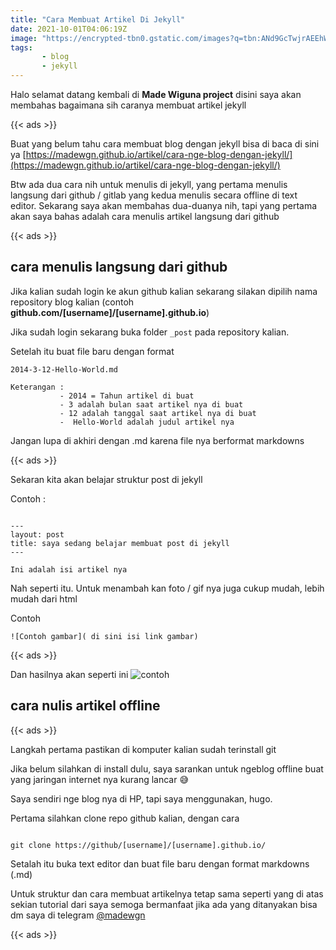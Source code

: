 ```yaml
---
title: "Cara Membuat Artikel Di Jekyll"
date: 2021-10-01T04:06:19Z
image: "https://encrypted-tbn0.gstatic.com/images?q=tbn:ANd9GcTwjrAEEhW_HD6FLnHtacdVvbRAXdYaw01qYw&usqp=CAU"
tags:
       - blog
       - jekyll
---
```


Halo selamat datang kembali di **Made Wiguna  project** disini saya akan membahas bagaimana sih caranya membuat artikel jekyll

{{< ads >}}

Buat yang belum tahu cara membuat blog dengan jekyll bisa di baca di sini ya 
[https://madewgn.github.io/artikel/cara-nge-blog-dengan-jekyll/](https://madewgn.github.io/artikel/cara-nge-blog-dengan-jekyll/)

Btw ada dua cara nih untuk menulis di jekyll, yang pertama menulis langsung dari github / gitlab yang kedua menulis secara offline di text editor. Sekarang saya akan membahas dua-duanya nih, tapi yang pertama akan saya bahas adalah cara menulis artikel langsung dari github

{{< ads >}}

## cara menulis langsung dari github

Jika kalian sudah login ke akun github kalian sekarang silakan dipilih nama repository blog kalian (contoh **github.com/[username]/[username].github.io**)

Jika sudah login sekarang buka folder ```_post``` pada repository kalian.

Setelah itu buat file baru dengan format

```shell
2014-3-12-Hello-World.md
```
```shell
Keterangan :
           - 2014 = Tahun artikel di buat
           - 3 adalah bulan saat artikel nya di buat
           - 12 adalah tanggal saat artikel nya di buat
           -  Hello-World adalah judul artikel nya
 ```

Jangan lupa di akhiri dengan .md karena file nya berformat markdowns

{{< ads >}}

Sekaran kita akan belajar struktur post di jekyll

Contoh :

```shell

---
layout: post
title: saya sedang belajar membuat post di jekyll
---

Ini adalah isi artikel nya

```


Nah seperti itu. Untuk menambah kan foto / gif nya juga cukup mudah, lebih mudah dari html

Contoh 

```shell
![Contoh gambar]( di sini isi link gambar)

```

{{< ads >}}


Dan hasilnya akan seperti ini
 ![contoh](https://encrypted-tbn0.gstatic.com/images?q=tbn:ANd9GcTwjrAEEhW_HD6FLnHtacdVvbRAXdYaw01qYw&usqp=CAU)
 
 
 ## cara nulis artikel offline
 
 {{< ads >}}
 
 Langkah pertama pastikan di komputer kalian sudah terinstall git
 
 Jika belum silahkan di install dulu, saya sarankan untuk ngeblog offline buat yang jaringan internet nya kurang lancar 😅
 
 Saya sendiri nge blog nya di HP, tapi saya menggunakan, hugo.
 
 Pertama silahkan clone repo github kalian, dengan cara
 
 ```shell
 
 git clone https://github/[username]/[username].github.io/
 
 ```
 
 Setalah itu buka text editor dan buat file baru dengan format markdowns (.md)
 
 Untuk struktur dan cara membuat artikelnya tetap sama seperti yang di atas sekian tutorial dari saya semoga bermanfaat jika ada yang ditanyakan bisa dm saya di telegram [@madewgn](t.me/madewgn)
 
 {{< ads >}}
 




